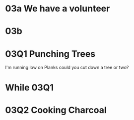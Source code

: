 
# 03a We have a volunteer
  
# 03b 


# 03Q1 Punching Trees
   I'm running low on Planks could you cut down a tree or two?

# While 03Q1
  

# 03Q2 Cooking Charcoal
